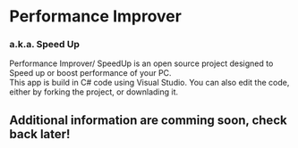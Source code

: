 # Performance Improver
### a.k.a. Speed Up

Performance Improver/ SpeedUp is an open source project designed to Speed up or boost performance of your PC.
<br> This app is build in C# code using Visual Studio. You can also edit the code, either by forking the project, or downlading it.<br>

## Additional information are comming soon, check back later!
